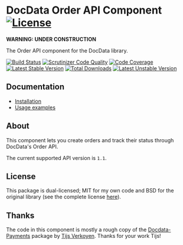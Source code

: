 # DocData Order API Component [![License](https://poser.pugx.org/cleentfaar/docdata-orderapi/license.svg)](https://packagist.org/packages/cleentfaar/docdata-orderapi)

**WARNING: UNDER CONSTRUCTION**

The Order API component for the DocData library.

[![Build Status](https://secure.travis-ci.org/cleentfaar/docdata-orderapi.svg)](http://travis-ci.org/cleentfaar/docdata-orderapi)
[![Scrutinizer Code Quality](https://scrutinizer-ci.com/g/cleentfaar/docdata-orderapi/badges/quality-score.png?b=master)](https://scrutinizer-ci.com/g/cleentfaar/docdata-orderapi/?branch=master)
[![Code Coverage](https://scrutinizer-ci.com/g/cleentfaar/docdata-orderapi/badges/coverage.png?b=master)](https://scrutinizer-ci.com/g/cleentfaar/docdata-orderapi/?branch=master)<br/>
[![Latest Stable Version](https://poser.pugx.org/cleentfaar/docdata-orderapi/v/stable.svg)](https://packagist.org/packages/cleentfaar/docdata-orderapi)
[![Total Downloads](https://poser.pugx.org/cleentfaar/docdata-orderapi/downloads.svg)](https://packagist.org/packages/cleentfaar/docdata-orderapi)
[![Latest Unstable Version](https://poser.pugx.org/cleentfaar/docdata-orderapi/v/unstable.svg)](https://packagist.org/packages/cleentfaar/docdata-orderapi)


## Documentation

- [Installation](Resources/doc/installation.md)
- [Usage examples](Resources/doc/usage.md)


## About

This component lets you create orders and track their status through DocData's Order API.

The current supported API version is `1.1`.


## License

This package is dual-licensed; MIT for my own code and BSD for the original library (see the complete license [here](LICENSE)).


## Thanks

The code in this component is mostly a rough copy of the [Docdata-Payments](https://github.com/tijsverkoyen/Docdata-Payments)
package by [Tijs Verkoyen](https://github.com/tijsverkoyen). Thanks for your work Tijs!
